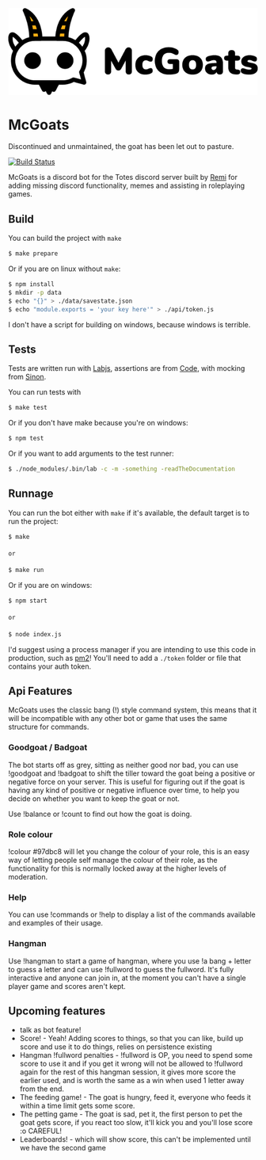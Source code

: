 ![logo](logo/original-horizontal.png)

# McGoats

Discontinued and unmaintained, the goat has been let out to pasture.

[![Build Status](https://travis-ci.org/ctrlaltcookie/McGoats.svg?branch=master)](https://travis-ci.org/ctrlaltcookie/McGoats)

McGoats is a discord bot for the Totes discord server built by [Remi](https://www.twitter.com/ctrlaltcookie) for adding missing discord functionality, memes and assisting in roleplaying games.

## Build

You can build the project with `make`

```bash
$ make prepare
```

Or if you are on linux without `make`:

```bash
$ npm install
$ mkdir -p data
$ echo "{}" > ./data/savestate.json
$ echo "module.exports = 'your key here'" > ./api/token.js
```

I don't have a script for building on windows, because windows is terrible.

## Tests

Tests are written run with [Labjs](https://github.com/hapijs/lab), assertions are from [Code](https://github.com/hapijs/code), with mocking from [Sinon](https://sinonjs.org/).

You can run tests with

```bash
$ make test
```

Or if you don't have make because you're on windows:

```bash
$ npm test
```

Or if you want to add arguments to the test runner:

```bash
$ ./node_modules/.bin/lab -c -m -something -readTheDocumentation
```

## Runnage

You can run the bot either with `make` if it's available, the default target is to run the project:

```bash
$ make

or

$ make run
```

Or if you are on windows:

```bash
$ npm start

or

$ node index.js
```

I'd suggest using a process manager if you are intending to use this code in production, such as [pm2](https://www.npmjs.com/package/pm2)! You'll need to add a `./token` folder or file that contains your auth token.

## Api Features

McGoats uses the classic bang (!) style command system, this means that it will be incompatible with any other bot or game that uses the same structure for commands.

### Goodgoat / Badgoat

The bot starts off as grey, sitting as neither good nor bad, you can use !goodgoat and !badgoat to shift the tiller toward the goat being a positive or negative force on your server. This is useful for figuring out if the goat is having any kind of positive or negative influence over time, to help you decide on whether you want to keep the goat or not.

Use !balance or !count to find out how the goat is doing.

### Role colour

!colour #97dbc8 will let you change the colour of your role, this is an easy way of letting people self manage the colour of their role, as the functionality for this is normally locked away at the higher levels of moderation.

### Help

You can use !commands or !help to display a list of the commands available and examples of their usage.

### Hangman

Use !hangman to start a game of hangman, where you use !a bang + letter to guess a letter and can use !fullword to guess the fullword. It's fully interactive and anyone can join in, at the moment you can't have a single player game and scores aren't kept.

## Upcoming features

* talk as bot feature!
* Score! - Yeah! Adding scores to things, so that you can like, build up score and use it to do things, relies on persistence existing
* Hangman !fullword penalties - !fullword is OP, you need to spend some score to use it and if you get it wrong will not be allowed to !fullword again for the rest of this hangman session, it gives more score the earlier used, and is worth the same as a win when used 1 letter away from the end.
* The feeding game! - The goat is hungry, feed it, everyone who feeds it within a time limit gets some score.
* The petting game - The goat is sad, pet it, the first person to pet the goat gets score, if you react too slow, it'll kick you and you'll lose score :o CAREFUL!
* Leaderboards! - which will show score, this can't be implemented until we have the second game
